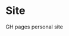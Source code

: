 # Site
GH pages personal site


<!-- 
root/
│
├── index.html
├── about.html
├── projects.html
├── blog.html
├── contact.html
│
├── css/
│   ├── style.css
│   └── dark-mode.css
│
├── js/
│   ├── main.js
│   └── dark-mode.js
│
├── img/
│   ├── profile-picture.jpg
│   └── project-thumbnails/
│
├── projects/
│   └── spotify-visualizations/
│       ├── index.html
│       ├── css/
│       │   └── spotify-viz.css
│       ├── js/
│       │   └── spotify-viz.js
│       └── data/
│           └── spotify-data.json
│
├── blog/
│   ├── post1.html
│   ├── post2.html
│   └── ...
│
└── assets/
    ├── resume.pdf
    └── other-documents/ -->